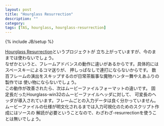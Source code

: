```yaml
---
layout: post
title: "Hourglass Resurrection"
description: ""
category: 
tags: [TAS, hourglass, hourglass-resurrection]
---
```

{% include JB/setup %}

[Hourglass Resurrection](https://code.google.com/p/hourglass-resurrection/)というプロジェクトが
立ち上がっていますが、今のままでは使わないでしょう。   
なぜかというと、フレームアドバンスの動作に違いがあるからです。具体的にはスペースキーによるコマ送りが、
押しっぱなしで連打にならないからです。
数百フレームの演出をスキップするのが日常茶飯事な魔物ハンター舞やえあふりの製作では
使い物にならないでしょう。   
この動作が改善されたら、次はムービーファイルフォーマットの違いです。
固定長だったHourglass-win32のムービーファイルヘッダに対して、
可変長のヘッダが導入されています。フレームごとの入力データは良く分かっていません。   
ムービーファイルの仕様が明文化されるまでは入力可視化のためのスクリプト作成にはソースの
解読が必要ということなので、わざわざ-resurrectionを使うことは無いでしょう。

